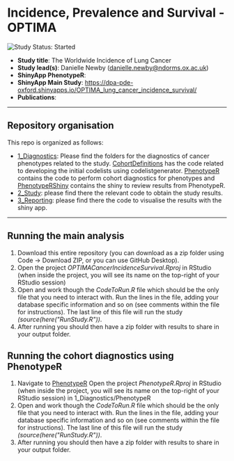 # Incidence, Prevalence and Survival - OPTIMA
<img src="https://img.shields.io/badge/Study%20Status-Started-blue.svg" alt="Study Status: Started">

- **Study title**: The Worldwide Incidence of Lung Cancer
- **Study lead(s)**: Danielle Newby (danielle.newby@ndorms.ox.ac.uk)
- **ShinyApp PhenotypeR**:
- **ShinyApp Main Study**: https://dpa-pde-oxford.shinyapps.io/OPTIMA_lung_cancer_incidence_survival/
- **Publications**:

---

## Repository organisation

This repo is organized as follows:
- [1_Diagnostics](https://github.com/oxford-pharmacoepi/OPTIMA_incidence_survival/tree/main/1_Diagnostics): Please find the folders for the diagnostics of cancer phenotypes related to the study. [CohortDefinitions](https://github.com/oxford-pharmacoepi/OPTIMA_incidence_survival/tree/main/1_Diagnostics/CohortDefinitions) has the code related to developing the initial codelists using codelistgenerator. [PhenotypeR](https://github.com/oxford-pharmacoepi/OPTIMA_incidence_survival/tree/main/1_Diagnostics/PhenotypeR) contains the code to perform cohort diagnostics for phenotypes and [PhenotypeRShiny](https://github.com/oxford-pharmacoepi/OPTIMA_incidence_survival/tree/main/1_Diagnostics/PhenotypeRShiny) contains the shiny to review results from PhenotypeR.
- [2_Study](https://github.com/oxford-pharmacoepi/OPTIMA_incidence_survival/tree/main/2_Study): please find there the relevant code to obtain the study results.
- [3_Reporting](https://github.com/oxford-pharmacoepi/OPTIMA_incidence_survival/tree/main/3_Reporting): please find there the code to visualise the results with the shiny app.

---

## Running the main analysis
1) Download this entire repository (you can download as a zip folder using Code -> Download ZIP, or you can use GitHub Desktop). 
2) Open the project <i>OPTIMACancerIncidenceSurvival.Rproj</i> in RStudio (when inside the project, you will see its name on the top-right of your RStudio session)
3) Open and work though the <i>CodeToRun.R</i> file which should be the only file that you need to interact with. Run the lines in the file, adding your database specific information and so on (see comments within the file for instructions). The last line of this file will run the study <i>(source(here("RunStudy.R"))</i>.     
4) After running you should then have a zip folder with results to share in your output folder.

## Running the cohort diagnostics using PhenotypeR
1) Navigate to [PhenotypeR](https://github.com/oxford-pharmacoepi/OPTIMA_incidence_survival/tree/main/1_Diagnostics/PhenotypeR) Open the project <i>PhenotypeR.Rproj</i> in RStudio (when inside the project, you will see its name on the top-right of your RStudio session) in 1_Diagnostics/PhenotypeR
2) Open and work though the <i>CodeToRun.R</i> file which should be the only file that you need to interact with. Run the lines in the file, adding your database specific information and so on (see comments within the file for instructions). The last line of this file will run the study <i>(source(here("RunStudy.R"))</i>.     
3) After running you should then have a zip folder with results to share in your output folder.
